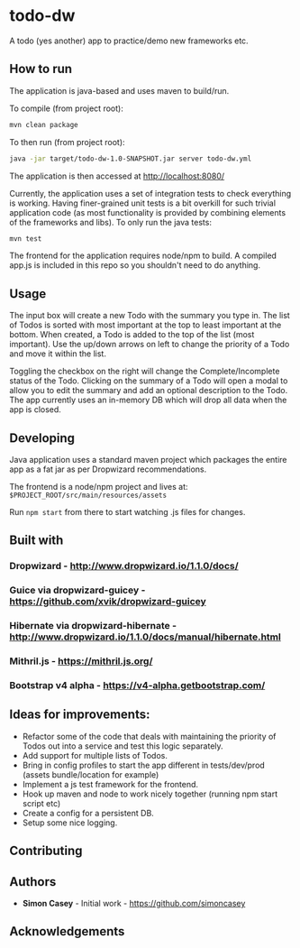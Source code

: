 # todo-dw

A todo (yes another) app to practice/demo new frameworks etc.

## How to run

The application is java-based and uses maven to build/run.

To compile (from project root):
```bash
mvn clean package
```
To then run (from project root):
```bash
java -jar target/todo-dw-1.0-SNAPSHOT.jar server todo-dw.yml
```
The application is then accessed at <http://localhost:8080/>

Currently, the application uses a set of integration tests to check everything is working. 
Having finer-grained unit tests is a bit overkill for such trivial application code (as most functionality is provided by combining elements of the frameworks and libs).
To only run the java tests:
```bash
mvn test
```
The frontend for the application requires node/npm to build. 
A compiled app.js is included in this repo so you shouldn't need to do anything.

## Usage
The input box will create a new Todo with the summary you type in. 
The list of Todos is sorted with most important at the top to least important at the bottom.
When created, a Todo is added to the top of the list (most important). 
Use the up/down arrows on left to change the priority of a Todo and move it within the list.

Toggling the checkbox on the right will change the Complete/Incomplete status of the Todo.
Clicking on the summary of a Todo will open a modal to allow you to edit the summary and add an optional description to the Todo.
The app currently uses an in-memory DB which will drop all data when the app is closed.

## Developing
Java application uses a standard maven project which packages the entire app as a fat jar as per Dropwizard recommendations.

The frontend is a node/npm project and lives at:
`$PROJECT_ROOT/src/main/resources/assets`

Run `npm start` from there to start watching .js files for changes.

## Built with
### Dropwizard - <http://www.dropwizard.io/1.1.0/docs/>
### Guice via dropwizard-guicey - <https://github.com/xvik/dropwizard-guicey>
### Hibernate via dropwizard-hibernate - <http://www.dropwizard.io/1.1.0/docs/manual/hibernate.html>
### Mithril.js - <https://mithril.js.org/>
### Bootstrap v4 alpha - <https://v4-alpha.getbootstrap.com/>

## Ideas for improvements:
- Refactor some of the code that deals with maintaining the priority of Todos out into a service and test this logic separately.
- Add support for multiple lists of Todos.
- Bring in config profiles to start the app different in tests/dev/prod (assets bundle/location for example)
- Implement a js test framework for the frontend.
- Hook up maven and node to work nicely together (running npm start script etc)
- Create a config for a persistent DB.
- Setup some nice logging.
## Contributing

## Authors
- **Simon Casey** - Initial work - <https://github.com/simoncasey> 

## Acknowledgements